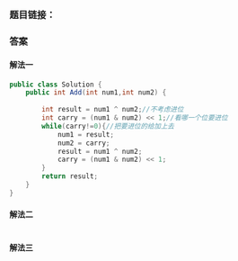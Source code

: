 ## 

### 题目链接：



### 答案

#### 解法一

```Java
public class Solution {
    public int Add(int num1,int num2) {
        
        int result = num1 ^ num2;//不考虑进位
        int carry = (num1 & num2) << 1;//看哪一个位要进位
        while(carry!=0){//把要进位的给加上去
            num1 = result;
            num2 = carry;
            result = num1 ^ num2;
            carry = (num1 & num2) << 1;
        }
        return result;
    }
}
```
#### 解法二

```Java

```

#### 解法三

```Java

```
